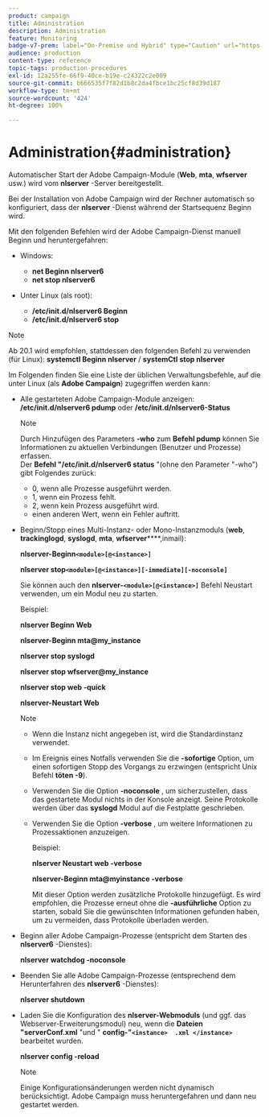 ```yaml
---
product: campaign
title: Administration
description: Administration
feature: Monitoring
badge-v7-prem: label="On-Premise und Hybrid" type="Caution" url="https://experienceleague.adobe.com/docs/campaign-classic/using/installing-campaign-classic/architecture-and-hosting-models/hosting-models-lp/hosting-models.html?lang=de" tooltip="Gilt nur für Hybrid- und On-Premise-Bereitstellungen"
audience: production
content-type: reference
topic-tags: production-procedures
exl-id: 12a255fe-66f9-40ce-b19e-c24322c2e009
source-git-commit: b666535f7f82d1b8c2da4fbce1bc25cf8d39d187
workflow-type: tm+mt
source-wordcount: '424'
ht-degree: 100%

---
```


# Administration{#administration}



Automatischer Start der Adobe Campaign-Module (**Web**, **mta**, **wfserver** usw.) wird vom **nlserver** -Server bereitgestellt.

Bei der Installation von Adobe Campaign wird der Rechner automatisch so konfiguriert, dass der **nlserver** -Dienst während der Startsequenz Beginn wird.

Mit den folgenden Befehlen wird der Adobe Campaign-Dienst manuell Beginn und heruntergefahren:

* Windows:

   * **net Beginn nlserver6**
   * **net stop nlserver6**

* Unter Linux (als root):

   * **/etc/init.d/nlserver6 Beginn**
   * **/etc/init.d/nlserver6 stop**

>[!NOTE]
>
>Ab 20.1 wird empfohlen, stattdessen den folgenden Befehl zu verwenden (für Linux): **systemctl Beginn nlserver** / **systemCtl stop nlserver**

Im Folgenden finden Sie eine Liste der üblichen Verwaltungsbefehle, auf die unter Linux (als **Adobe Campaign**) zugegriffen werden kann:

* Alle gestarteten Adobe Campaign-Module anzeigen: **/etc/init.d/nlserver6 pdump** oder **/etc/init.d/nlserver6-Status**

  >[!NOTE]
  >
  >Durch Hinzufügen des Parameters **-who** zum **Befehl pdump** können Sie Informationen zu aktuellen Verbindungen (Benutzer und Prozesse) erfassen.\
  >Der **Befehl &quot;/etc/init.d/nlserver6 status** &quot;(ohne den Parameter &quot;-who&quot;) gibt Folgendes zurück:
  >
  >    * 0, wenn alle Prozesse ausgeführt werden.
  >    * 1, wenn ein Prozess fehlt.
  >    * 2, wenn kein Prozess ausgeführt wird.
  >    * einen anderen Wert, wenn ein Fehler auftritt.
  >

* Beginn/Stopp eines Multi-Instanz- oder Mono-Instanzmoduls (**web**, **trackinglogd**, **syslogd**, **mta**, **wfserver******,inmail):

  **nlserver-Beginn`<module>[@<instance>]`**

  **nlserver stop`<module>[@<instance>][-immediate][-noconsole]`**

  Sie können auch den **nlserver-`<module>[@<instance>]`** Befehl Neustart verwenden, um ein Modul neu zu starten.

  Beispiel:

  **nlserver Beginn Web**

  **nlserver-Beginn mta@my_instance**

  **nlserver stop syslogd**

  **nlserver stop wfserver@my_instance**

  **nlserver stop web -quick**

  **nlserver-Neustart Web**

  >[!NOTE]
  >
  >* Wenn die Instanz nicht angegeben ist, wird die Standardinstanz verwendet.
  >* Im Ereignis eines Notfalls verwenden Sie die **-sofortige** Option, um einen sofortigen Stopp des Vorgangs zu erzwingen (entspricht Unix Befehl **töten -9**).
  >* Verwenden Sie die Option **-noconsole** , um sicherzustellen, dass das gestartete Modul nichts in der Konsole anzeigt. Seine Protokolle werden über das **syslogd** Modul auf die Festplatte geschrieben.
  >* Verwenden Sie die Option **-verbose** , um weitere Informationen zu Prozessaktionen anzuzeigen.
  >
  >   Beispiel:
  >
  >   **nlserver Neustart web -verbose**
  >
  >   **nlserver-Beginn mta@myinstance -verbose**
  >
  >   Mit dieser Option werden zusätzliche Protokolle hinzugefügt. Es wird empfohlen, die Prozesse erneut ohne die **-ausführliche** Option zu starten, sobald Sie die gewünschten Informationen gefunden haben, um zu vermeiden, dass Protokolle überladen werden.

* Beginn aller Adobe Campaign-Prozesse (entspricht dem Starten des **nlserver6** -Dienstes):

  **nlserver watchdog -noconsole**

* Beenden Sie alle Adobe Campaign-Prozesse (entsprechend dem Herunterfahren des **nlserver6** -Dienstes):

  **nlserver shutdown**

* Laden Sie die Konfiguration des **nlserver-Webmoduls** (und ggf. das Webserver-Erweiterungsmodul) neu, wenn die **Dateien &quot;serverConf.xml** &quot;und &quot; **config-&quot;`<instance>  .xml </instance>`** bearbeitet wurden.

  **nlserver config -reload**

  >[!NOTE]
  >
  >Einige Konfigurationsänderungen werden nicht dynamisch berücksichtigt. Adobe Campaign muss heruntergefahren und dann neu gestartet werden.
